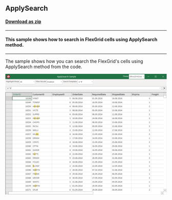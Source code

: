 ## ApplySearch
#### [Download as zip](https://grapecity.github.io/DownGit/#/home?url=https://github.com/GrapeCity/ComponentOne-WinForms-Samples/tree/master/NetFramework\FlexGrid\VB\ApplySearch)
____
#### This sample shows how to search in FlexGrid cells using ApplySearch method.
____
The sample shows how you can search the FlexGrid's cells using ApplySearch method from the code.

![screenshot](screenshot.png)
